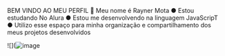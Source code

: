 
  BEM VINDO AO MEU PERFIL 🫡
  Meu nome é Rayner Mota 
    ● Estou estudando No Alura
    ● Estou me desenvolvendo na linguagem JavaScripT
    ● Utilizo esse espaço para minha organização e compartilhamento dos meus projetos desenvolvidos

    
![](![image](https://github.com/Pelego07/Pelego07/assets/169486414/fd862402-1671-43df-8baf-555e82528eac)

